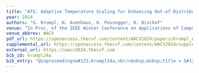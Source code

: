 ```yaml
---
title: "ATS: Adaptive Temperature Scaling for Enhancing Out-of-Distribution Detection Methods"
year: 2024
authors: "G. Krumpl, H. Avenhaus, H. Possegger, H. Bischof"
venue: "In Proc. of the IEEE Winter Conference on Applications of Computer Vision"
venue_abbrev: WACV
pdf_url: https://openaccess.thecvf.com/content/WACV2024/papers/Krumpl_ATS_Adaptive_Temperature_Scaling_for_Enhancing_Out-of-Distribution_Detection_Methods_WACV_2024_paper.pdf
supplemental_url: https://openaccess.thecvf.com/content/WACV2024/supplemental/Krumpl_ATS_Adaptive_Temperature_WACV_2024_supplemental.pdf
external_url: https://wacv2024.thecvf.com
bib_id: krumpl24a
bib_entry: "@inproceedings&#123;krumpl24a,<br/>&nbsp;&nbsp;title = &#123;&#123;ATS: Adaptive Temperature Scaling for Enhancing Out-of-Distribution Detection Methods&#125;&#125;,<br/>&nbsp;&nbsp;author = &#123;Krumpl, Gerhard and Avenhaus, Henning and Possegger, Horst and Bischof, Horst&#125;,<br/>&nbsp;&nbsp;booktitle = &#123;Proc. of the IEEE Winter Conference on Applications of Computer Vision (WACV)&#125;,<br/>&nbsp;&nbsp;year = &#123;2024&#125;<br/>&#125;"
---
```

